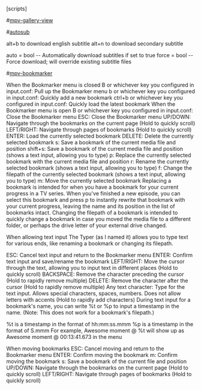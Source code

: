 [scripts]

#[mpv-gallery-view](https://github.com/occivink/mpv-gallery-view)


#[autosub](https://github.com/davidde/mpv-autosub)

alt+b to download english subtitle
alt+n to download secondary subtitle

auto = bool -- Automatically download subtitles if set to true
force = bool -- Force download; will override existing subtitle files

#[mpv-bookmarker](https://github.com/NurioHin/mpv-bookmarker)

When the Bookmarker menu is closed
B or whichever key you configured in input.conf: Pull up the Bookmarker menu
b or whichever key you configured in input.conf: Quickly add a new bookmark
ctrl+b or whichever key you configured in input.conf: Quickly load the latest bookmark
When the Bookmarker menu is open
B or whichever key you configured in input.conf: Close the Bookmarker menu
ESC: Close the Bookmarker menu
UP/DOWN: Navigate through the bookmarks on the current page (Hold to quickly scroll)
LEFT/RIGHT: Navigate through pages of bookmarks (Hold to quickly scroll)
ENTER: Load the currently selected bookmark
DELETE: Delete the currently selected bookmark
s: Save a bookmark of the current media file and position
shift+s: Save a bookmark of the current media file and position (shows a text input, allowing you to type)
p: Replace the currently selected bookmark with the current media file and position
r: Rename the currently selected bookmark (shows a text input, allowing you to type)
f: Change the filepath of the currently selected bookmark (shows a text input, allowing you to type)
m: Move the currently selected bookmark
Replacing a bookmark is intended for when you have a bookmark for your current progress in a TV series. When you've finished a new episode, you can select this bookmark and press p to instantly rewrite that bookmark with your current progress, leaving the name and its position in the list of bookmarks intact. Changing the filepath of a bookmark is intended to quickly change a bookmark in case you moved the media file to a different folder, or perhaps the drive letter of your external drive changed.

When allowing text input
The Typer (as I named it) allows you to type text for various ends, like renaming a bookmark or changing its filepath.

ESC: Cancel text input and return to the Bookmarker menu
ENTER: Confirm text input and save/rename the bookmark
LEFT/RIGHT: Move the cursor through the text, allowing you to input text in different places (Hold to quickly scroll)
BACKSPACE: Remove the character preceding the cursor (Hold to rapidly remove multiple)
DELETE: Remove the character after the cursor (Hold to rapidly remove multiple)
Any text character: Type for the text input. Allows special characters, spaces, numbers. Does not allow letters with accents (Hold to rapidly add characters)
During text input for a bookmark's name, you can write %t or %p to input a timestamp in the name. (Note: This does not work for a bookmark's filepath.)

%t is a timestamp in the format of hh:mm:ss.mmm
%p is a timestamp in the format of S.mmm
For example, Awesome moment @ %t will show up as Awesome moment @ 00:13:41.673 in the menu

When moving bookmarks
ESC: Cancel moving and return to the Bookmarker menu
ENTER: Confirm moving the bookmark
m: Confirm moving the bookmark
s: Save a bookmark of the current file and position
UP/DOWN: Navigate through the bookmarks on the current page (Hold to quickly scroll)
LEFT/RIGHT: Navigate through pages of bookmarks (Hold to quickly scroll)


